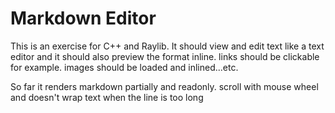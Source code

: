 Markdown Editor
===============


This is an exercise for C++ and Raylib. It should view and edit text like a text
editor and it should also preview the format inline. links should be clickable for example.
images should be loaded and inlined...etc.

So far it renders markdown partially and readonly. scroll with mouse wheel and doesn't wrap text when the line is too long
